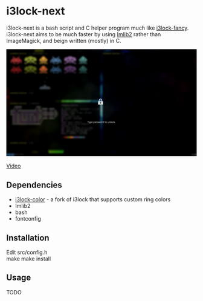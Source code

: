 # i3lock-next

i3lock-next is a bash script and C helper program much like [i3lock-fancy](https://github.com/meskarune/i3lock-fancy). i3lock-next aims to be much faster by using [Imlib2](https://docs.enlightenment.org/api/imlib2/html/index.html) rather than ImageMagick, and beign written (mostly) in C.

![screenshot](screenshot.png)

[Video](video.mp4)

## Dependencies

- [i3lock-color](https://github.com/chrjguill/i3lock-color) - a fork of i3lock that supports custom ring colors
- Imlib2
- bash
- fontconfig

## Installation

Edit src/config.h  
    make
    make install

## Usage

TODO
